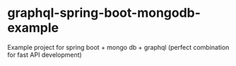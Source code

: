 # graphql-spring-boot-mongodb-example
Example project for spring boot + mongo db + graphql (perfect combination for fast API development)
